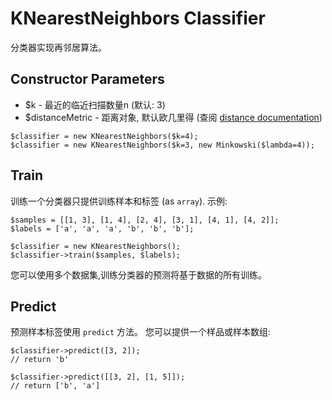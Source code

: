 # KNearestNeighbors Classifier

分类器实现再邻居算法。

## Constructor Parameters

* $k - 最近的临近扫描数量n (默认: 3)
* $distanceMetric - 距离对象, 默认欧几里得 (查阅 [distance documentation](../../math/distance.md))

```
$classifier = new KNearestNeighbors($k=4);
$classifier = new KNearestNeighbors($k=3, new Minkowski($lambda=4));
```

## Train

训练一个分类器只提供训练样本和标签 (as `array`). 示例:

```
$samples = [[1, 3], [1, 4], [2, 4], [3, 1], [4, 1], [4, 2]];
$labels = ['a', 'a', 'a', 'b', 'b', 'b'];

$classifier = new KNearestNeighbors();
$classifier->train($samples, $labels);
```

您可以使用多个数据集,训练分类器的预测将基于数据的所有训练。
## Predict

预测样本标签使用 `predict` 方法。 您可以提供一个样品或样本数组:

```
$classifier->predict([3, 2]);
// return 'b'

$classifier->predict([[3, 2], [1, 5]]);
// return ['b', 'a']
```
